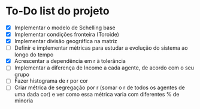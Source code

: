 # To-Do list do projeto

- [x] Implementar o modelo de Schelling base
- [x] Implementar condições fronteira (Toroide)
- [x] Implementar divisão geográfica na matriz
- [ ] Definir e implementar métricas para estudar a evolução do sistema ao longo do tempo
- [x] Acrescentar a dependência em r à tolerância
- [ ] Implementar a diferença de Income a cada agente, de acordo com o seu grupo
- [ ] Fazer histograma de r por cor
- [ ] Criar métrica de segregação por r (somar o r de todos os agentes de uma dada cor) e ver como essa métrica varia com diferentes % de minoria
